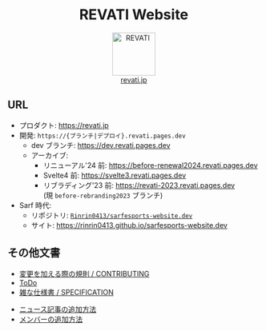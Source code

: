 <h1 align="center">REVATI Website</h1>

<!-- .-+~*
###### 俺だけ入れる【最強プロeスポーツチーム】で宇宙最強〜一日中ゲームをして引きこもる低学歴ニートの俺、実は家族から見放された全一プロeスポーツ選手の生まれ変わりだった。俺にだけ使えるUSSRランク級最強キーボードと1000円マウスで宇宙で最強のeスポーツ選手となる～俺にだけある最強神スキルで無双したら垢BAN食らったので引退します～
*~+-. -->
<p align="center">
	<img src="https://revati.jp/images/logos/revati/icon_180px_oxipng.png" alt="REVATI" width="86" />
	<br />
	<a href="https://revati.jp">revati.jp</a>
</p>

## URL

- プロダクト: https://revati.jp
- 開発: `https://{ブランチ|デプロイ}.revati.pages.dev`
	- dev ブランチ: https://dev.revati.pages.dev
	- アーカイブ:
		- リニューアル'24 前: https://before-renewal2024.revati.pages.dev
		- Svelte4 前: https://svelte3.revati.pages.dev
		- リブラディング'23 前: https://revati-2023.revati.pages.dev  
		(現 `before-rebranding2023` ブランチ)
- Sarf 時代:
	- リポジトリ: [`Rinrin0413/sarfesports-website.dev`](https://github.com/Rinrin0413/sarfesports-website.dev)
	- サイト: https://rinrin0413.github.io/sarfesports-website.dev

## その他文書

- [変更を加える際の規則 / CONTRIBUTING](./docs/CONTRIBUTING.md)
- [ToDo](./docs/TODO.md)
- [雑な仕様書 / SPECIFICATION](./docs/SPECIFICATION.md)

* [ニュース記事の追加方法](./docs/ADDING_NEWS.md)
* [メンバーの追加方法](./src/lib/scripts/data/MEMBERS.ts)

